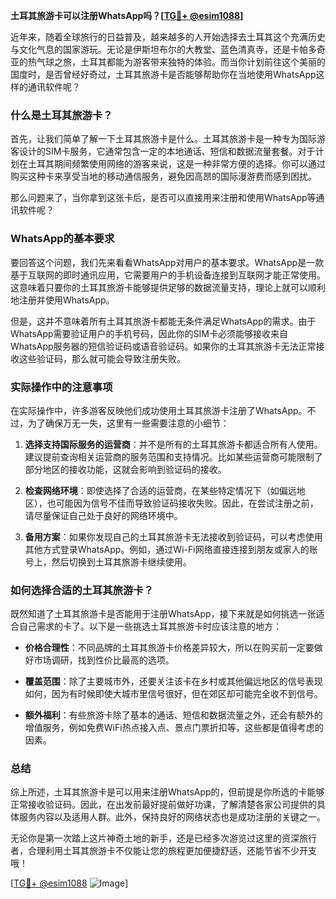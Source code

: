 **土耳其旅游卡可以注册WhatsApp吗？[[TG💪+ @esim1088](https://t.me/s/esim1088)]**

近年来，随着全球旅行的日益普及，越来越多的人开始选择去土耳其这个充满历史与文化气息的国家游玩。无论是伊斯坦布尔的大教堂、蓝色清真寺，还是卡帕多奇亚的热气球之旅，土耳其都能为游客带来独特的体验。而当你计划前往这个美丽的国度时，是否曾经好奇过，土耳其旅游卡是否能够帮助你在当地使用WhatsApp这样的通讯软件呢？

### 什么是土耳其旅游卡？

首先，让我们简单了解一下土耳其旅游卡是什么。土耳其旅游卡是一种专为国际游客设计的SIM卡服务，它通常包含一定的本地通话、短信和数据流量套餐。对于计划在土耳其期间频繁使用网络的游客来说，这是一种非常方便的选择。你可以通过购买这种卡来享受当地的移动通信服务，避免因高昂的国际漫游费而感到困扰。

那么问题来了，当你拿到这张卡后，是否可以直接用来注册和使用WhatsApp等通讯软件呢？

### WhatsApp的基本要求

要回答这个问题，我们先来看看WhatsApp对用户的基本要求。WhatsApp是一款基于互联网的即时通讯应用，它需要用户的手机设备连接到互联网才能正常使用。这意味着只要你的土耳其旅游卡能够提供足够的数据流量支持，理论上就可以顺利地注册并使用WhatsApp。

但是，这并不意味着所有土耳其旅游卡都能无条件满足WhatsApp的需求。由于WhatsApp需要验证用户的手机号码，因此你的SIM卡必须能够接收来自WhatsApp服务器的短信验证码或语音验证码。如果你的土耳其旅游卡无法正常接收这些验证码，那么就可能会导致注册失败。

### 实际操作中的注意事项

在实际操作中，许多游客反映他们成功使用土耳其旅游卡注册了WhatsApp。不过，为了确保万无一失，这里有一些需要注意的小细节：

1. **选择支持国际服务的运营商**：并不是所有的土耳其旅游卡都适合所有人使用。建议提前查询相关运营商的服务范围和支持情况。比如某些运营商可能限制了部分地区的接收功能，这就会影响到验证码的接收。

2. **检查网络环境**：即使选择了合适的运营商，在某些特定情况下（如偏远地区），也可能因为信号不佳而导致验证码接收失败。因此，在尝试注册之前，请尽量保证自己处于良好的网络环境中。

3. **备用方案**：如果你发现自己的土耳其旅游卡无法接收到验证码，可以考虑使用其他方式登录WhatsApp。例如，通过Wi-Fi网络直接连接到朋友或家人的账号上，然后切换到土耳其旅游卡继续使用。

### 如何选择合适的土耳其旅游卡？

既然知道了土耳其旅游卡是否能用于注册WhatsApp，接下来就是如何挑选一张适合自己需求的卡了。以下是一些挑选土耳其旅游卡时应该注意的地方：

- **价格合理性**：不同品牌的土耳其旅游卡价格差异较大，所以在购买前一定要做好市场调研，找到性价比最高的选项。
  
- **覆盖范围**：除了主要城市外，还要关注该卡在乡村或其他偏远地区的信号表现如何，因为有时候即使大城市里信号很好，但在郊区却可能完全收不到信号。
  
- **额外福利**：有些旅游卡除了基本的通话、短信和数据流量之外，还会有额外的增值服务，例如免费WiFi热点接入点、景点门票折扣等，这些都是值得考虑的因素。

### 总结

综上所述，土耳其旅游卡是可以用来注册WhatsApp的，但前提是你所选的卡能够正常接收验证码。因此，在出发前最好提前做好功课，了解清楚各家公司提供的具体服务内容以及适用人群。此外，保持良好的网络状态也是成功注册的关键之一。

无论你是第一次踏上这片神奇土地的新手，还是已经多次游览过这里的资深旅行者，合理利用土耳其旅游卡不仅能让您的旅程更加便捷舒适，还能节省不少开支哦！

[[TG💪+ @esim1088](https://t.me/s/esim1088) ![Image](https://i.postimg.cc/4NQfJmqS/Snipaste-2025-05-13-00-14-12.png)]